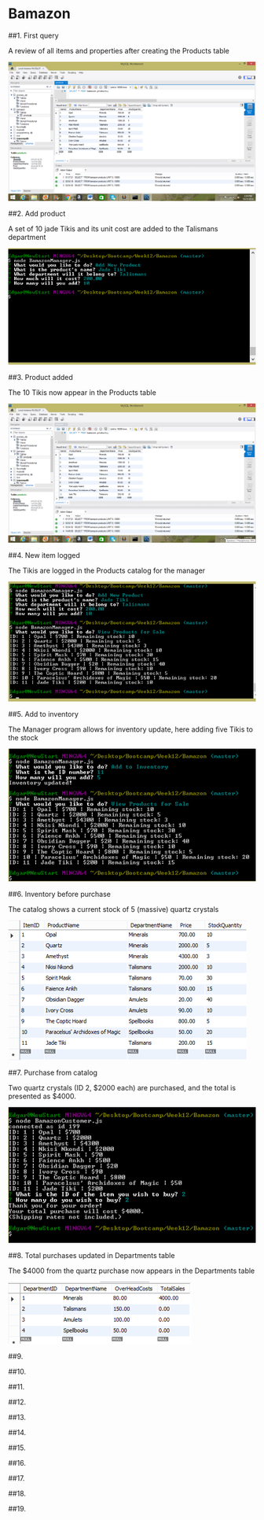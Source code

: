 # Bamazon

##1. First query

A review of all items and properties after creating the Products table

![First query](/screenshots/1_first_query.png?raw=true "First query")

##2. Add product

A set of 10 jade Tikis and its unit cost are added to the Talismans department

![Add product](/screenshots/2_add_product.png?raw=true "Add product")

##3. Product added

The 10 Tikis now appear in the Products table

![Product added](/screenshots/3_product_added.png?raw=true "Product added")

##4. New item logged

The Tikis are logged in the Products catalog for the manager

![New item logged](/screenshots/4_new_item_logged.png?raw=true "New item logged")

##5. Add to inventory

The Manager program allows for inventory update, here adding five Tikis to the stock

![Five Tikis added](/screenshots/5_added_five_tikis.png?raw=true "Five tikis added")

##6. Inventory before purchase

The catalog shows a current stock of 5 (massive) quartz crystals

![Inventory before purchase](/screenshots/6_quartz_before_purchase.png?raw=true "Inventory before purchase")

##7. Purchase from catalog

Two quartz crystals (ID 2, $2000 each) are purchased, and the total is presented as $4000.

![Purchase from catalog](/screenshots/7_quartz_purchase.png?raw=true "Purchase from catalog")

##8. Total purchases updated in Departments table

The $4000 from the quartz purchase now appears in the Departments table

![Departments sales updated](/screenshots/8_quartz_sale_update.png?raw=true "Departments sales updated")

##9. 

##10. 

##11. 

##12. 

##13. 

##14. 

##15. 

##16. 

##17. 

##18. 

##19. 
